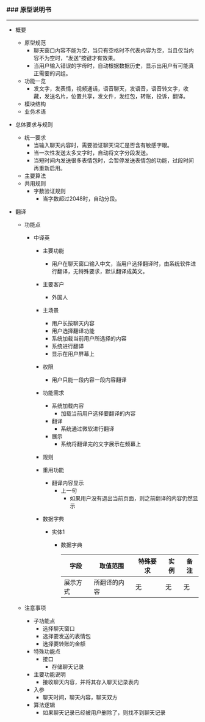 ### ### 原型说明书

----

* 概要

  * 原型规范 
    * 聊天窗口内容不能为空，当只有空格时不代表内容为空，当且仅当内容不为空时，“发送”按键才有效果。
    * 当用户输入错误的字母时，自动根据数据历史，显示出用户有可能真正需要的词组。
  * 功能一览
    * 发文字，发表情，视频通话，语音聊天，发语音，语音转文字，收藏，发送名片，位置共享，发文件，发红包，转账，投诉，翻译。
  * 模块结构
  * 业务术语

* 总体要求与规则

  * 统一要求
    * 当输入聊天内容时，需要验证聊天词汇是否含有敏感字眼。
    * 当一次性发送太多文字时，自动将文字分段发送。
    * 当短时间内发送很多表情包时，会暂停发送表情包的功能，过段时间再重新启用。
  * 主要算法
  * 共用规则
    * 字数验证规则
      * 当字数超过2048时，自动分段。

* 翻译

  * 功能点

    * 中译英

      * 主要功能

        * 用户在聊天窗口输入中文，当用户选择翻译时，由系统软件进行翻译，无特殊要求，默认翻译成英文。

      * 主要客户

        * 外国人

      * 主场景

        * 用户长按聊天内容
        * 用户选择翻译功能
        * 系统加载当前用户所选择的内容
        * 系统进行翻译
        * 显示在用户屏幕上

      * 权限

        * 用户只能一段内容一段内容翻译

      * 功能需求

        * 系统加载内容
          * 加载当前用户选择要翻译的内容
        * 翻译
          * 系统通过微软进行翻译
        * 展示
          * 系统将翻译完的文字展示在频幕上

      * 规则

      * 重用功能

        * 翻译内容显示
          * 上一句
            * 如果用户没有退出当前页面，则之前翻译的内容仍然显示

      * 数据字典

        * 实体1

          * 数据字典

            | 字段     | 取值范围     | 特殊要求 | 实例 | 备注 |
            | -------- | ------------ | -------- | ---- | ---- |
            | 展示方式 | 所翻译的内容 | 无       | 无   | 无   |

  * 注意事项

    * 子功能点
      * 选择聊天窗口
      * 选择要发送的表情包
      * 选择要转账的金额
    * 特殊功能点
      * 接口
        * 存储聊天记录
    * 主要功能说明
      * 接收聊天内容，并将其存入聊天记录表内
    * 入参
      * 聊天时间，聊天内容，聊天双方
    * 算法逻辑
      * 如果聊天记录已经被用户删除了，则找不到聊天记录

